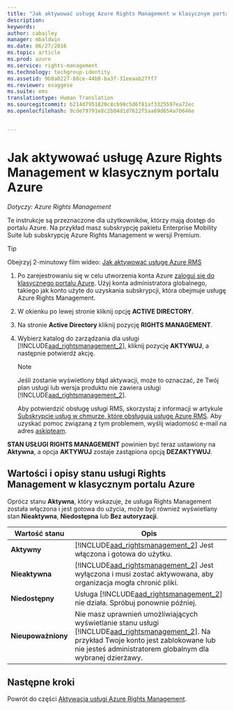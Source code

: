 ```yaml
---
title: "Jak aktywować usługę Azure Rights Management w klasycznym portalu Azure | Azure RMS"
description: 
keywords: 
author: cabailey
manager: mbaldwin
ms.date: 06/27/2016
ms.topic: article
ms.prod: azure
ms.service: rights-management
ms.technology: techgroup-identity
ms.assetid: 9b0a0227-88ce-44b8-ba3f-31eeaab27ff7
ms.reviewer: esaggese
ms.suite: ems
translationtype: Human Translation
ms.sourcegitcommit: b214d7951820c8cb98c5d6f81af3325597ea72ec
ms.openlocfilehash: 9cde79791e8c2b04d1d7622f5aa69d654a70646e


---
```


# Jak aktywować usługę Azure Rights Management w klasycznym portalu Azure

*Dotyczy: Azure Rights Management*


Te instrukcje są przeznaczone dla użytkowników, którzy mają dostęp do portalu Azure. Na przykład masz subskrypcję pakietu Enterprise Mobility Suite lub subskrypcję Azure Rights Management w wersji Premium.

> [!TIP]
> Obejrzyj 2-minutowy film wideo: [Jak aktywować usługę Azure RMS](https://channel9.msdn.com/series/pit-stop-enterprise-mobility-suite/activate-azure-rms)

1.  Po zarejestrowaniu się w celu utworzenia konta Azure [zaloguj się do klasycznego portalu Azure](http://go.microsoft.com/fwlink/p/?LinkID=275081). Użyj konta administratora globalnego, takiego jak konto użyte do uzyskania subskrypcji, która obejmuje usługę Azure Rights Management.

2.  W okienku po lewej stronie kliknij opcję **ACTIVE DIRECTORY**.

3.  Na stronie **Active Directory** kliknij pozycję **RIGHTS MANAGEMENT**.

4.  Wybierz katalog do zarządzania dla usługi [!INCLUDE[aad_rightsmanagement_2](../includes/aad_rightsmanagement_2_md.md)], kliknij pozycję **AKTYWUJ**, a następnie potwierdź akcję.

    > [!NOTE]
    >Jeśli zostanie wyświetlony błąd aktywacji, może to oznaczać, że Twój plan usługi lub wersja produktu nie zawiera usługi [!INCLUDE[aad_rightsmanagement_2](../includes/aad_rightsmanagement_2_md.md)].
    >
    >Aby potwierdzić obsługę usługi RMS, skorzystaj z informacji w artykule [Subskrypcje usług w chmurze, które obsługują usługę Azure RMS](../get-started/requirements-subscriptions.md). Aby uzyskać pomoc związaną z tym problemem, wyślij wiadomość e-mail na adres [askipteam](mailto:askipteam?subject=I%20cannot%20activate%20RMS).


**STAN USŁUGI RIGHTS MANAGEMENT** powinien być teraz ustawiony na **Aktywna**, a opcja **AKTYWUJ** zostaje zastąpiona opcją **DEZAKTYWUJ**.

## Wartości i opisy stanu usługi Rights Management w klasycznym portalu Azure
Oprócz stanu **Aktywna**, który wskazuje, że usługa Rights Management została włączona i jest gotowa do użycia, może być również wyświetlany stan **Nieaktywna**, **Niedostępna** lub **Bez autoryzacji**.

|Wartość stanu|Opis|
|----------------|---------------|
|**Aktywny**|[!INCLUDE[aad_rightsmanagement_2](../includes/aad_rightsmanagement_2_md.md)] Jest włączona i gotowa do użytku.|
|**Nieaktywna**|[!INCLUDE[aad_rightsmanagement_2](../includes/aad_rightsmanagement_2_md.md)] Jest wyłączona i musi zostać aktywowana, aby organizacja mogła chronić pliki.|
|**Niedostępny**|Usługa [!INCLUDE[aad_rightsmanagement_2](../includes/aad_rightsmanagement_2_md.md)] nie działa. Spróbuj ponownie później.|
|**Nieupoważniony**|Nie masz uprawnień umożliwiających wyświetlanie stanu usługi [!INCLUDE[aad_rightsmanagement_2](../includes/aad_rightsmanagement_2_md.md)]. Na przykład Twoje konto jest zablokowane lub nie jesteś administratorem globalnym dla wybranej dzierżawy.|

## Następne kroki
Powrót do części [Aktywacja usługi Azure Rights Management](activate-service.md).


<!--HONumber=Jun16_HO4-->


